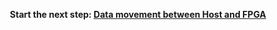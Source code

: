 
<p align="center"><b>
Start the next step: <a href="./data-movement.md"> Data movement between Host and FPGA </a>
</b></p>
